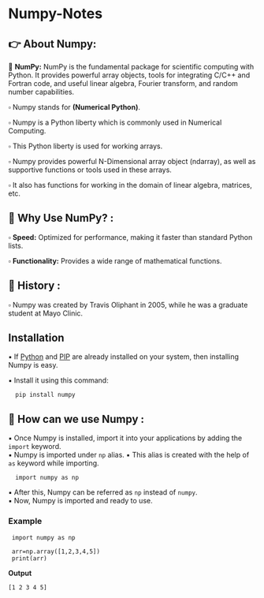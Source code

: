 # Numpy-Notes

## 👉 About Numpy:

🧮 **NumPy:** NumPy is the fundamental package for scientific computing with Python. It provides powerful array objects, tools for integrating C/C++ and Fortran code, and useful linear algebra, Fourier transform, and random number capabilities.<br>

▫️ Numpy stands for **(Numerical Python)**.<br>

▫️ Numpy is a Python liberty which is commonly used in Numerical Computing.<br>

▫️ This Python liberty is used for working arrays.<br>

▫️ Numpy provides powerful N-Dimensional array object (ndarray), as well as supportive functions or tools 
   used in these arrays.<br>

▫️ It also has functions for working in the domain of linear algebra, matrices, etc. <br>

## 🔸 Why Use NumPy? :

▫️ **Speed:** Optimized for performance, making it faster than standard Python lists.<br>

▫️ **Functionality:** Provides a wide range of mathematical functions.<br>

## 🔸 History :

▫️ Numpy was created by Travis Oliphant in 2005, while he was a graduate student at Mayo Clinic.<br>

## Installation 

▪️ If <ins>Python</ins> and <ins>PIP</ins> are already installed on your system, then installing Numpy is easy.<br>

▪️ Install it using this command:<br>

      pip install numpy

##  🔸 How can we use Numpy :

▪️ Once Numpy is installed, import it into your applications by adding the <code>import</code> keyword.<br>
▪️ Numpy is imported under <code>np</code> alias.
▪️ This alias is created with the help of <code>as</code> keyword while importing.

      import numpy as np

▪️ After this, Numpy can be referred as <code>np</code> instead of <code>numpy</code>.<br>
▪️ Now, Numpy is imported and ready to use.

### Example 

     import numpy as np
 
     arr=np.array([1,2,3,4,5])
     print(arr)

**Output**

    [1 2 3 4 5]
